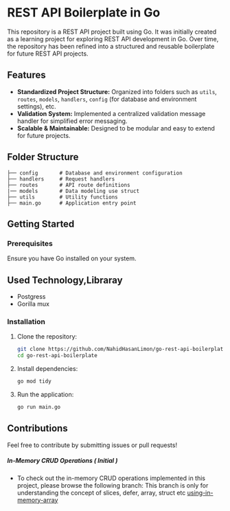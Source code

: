 # REST API Boilerplate in Go

This repository is a REST API project built using Go. It was initially created as a learning project for exploring REST API development in Go. Over time, the repository has been refined into a structured and reusable boilerplate for future REST API projects.

## Features
- **Standardized Project Structure:** Organized into folders such as `utils`, `routes`, `models`, `handlers`, `config` (for database and environment settings), etc.
- **Validation System:** Implemented a centralized validation message handler for simplified error messaging.
- **Scalable & Maintainable:** Designed to be modular and easy to extend for future projects.

## Folder Structure
```
├── config       # Database and environment configuration
├── handlers     # Request handlers
├── routes       # API route definitions
|── models       # Data modeling use struct
├── utils        # Utility functions
├── main.go      # Application entry point
```

## Getting Started
### Prerequisites
Ensure you have Go installed on your system.

## Used Technology,Libraray
 - Postgress
 - Gorilla mux

### Installation
1. Clone the repository:
   ```sh
   git clone https://github.com/NahidHasanLimon/go-rest-api-boilerplate
   cd go-rest-api-boilerplate
   ```
2. Install dependencies:
   ```sh
   go mod tidy
   ```
3. Run the application:
   ```sh
   go run main.go
   ```

## Contributions
Feel free to contribute by submitting issues or pull requests!



##### In-Memory CRUD Operations ( Initial )

- To check out the in-memory CRUD operations implemented in this project, please browse the following branch:
This branch is only for understanding the concept of slices, defer, array, struct etc [using-in-memory-array](https://github.com/NahidHasanLimon/go-rest-api-boilerplate/tree/using-in-memory-array)

